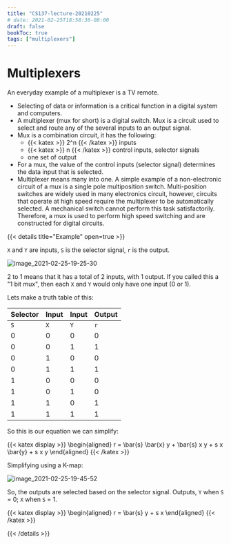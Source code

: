 ```yaml
---
title: "CS137-lecture-20210225"
# date: 2021-02-25T18:58:36-08:00
draft: false
bookToc: true
tags: ["multiplexers"]
---
```


# Multiplexers

An everyday example of a multiplexer is a TV remote.

- Selecting of data or information is a critical function in a digital system and computers.
- A multiplexer (mux for short) is a digital switch. Mux is a circuit used to select and route any of the several inputs to an output signal.
- Mux is a combination circuit, it has the following:
    - {{< katex >}} 2^n {{< /katex >}} inputs
    - {{< katex >}} n {{< /katex >}} control inputs, selector signals
    - one set of output
- For a mux, the value of the control inputs (selector signal) determines the data input that is selected.
- Multiplexer means many into one. A simple example of a non-electronic circuit of a mux is a single pole multiposition switch.
Multi-position switches are widely used in many electronics circuit, however, circuits that operate at high speed require the multiplexer to be automatically selected.
A mechanical switch cannot perform this task satisfactorily.
Therefore, a mux is used to perform high speed switching and are constructed for digital circuits.

{{< details title="Example" open=true >}}

`X` and `Y` are inputs, `S` is the selector signal, `r` is the output.

![image_2021-02-25-19-25-30](/notes/image_2021-02-25-19-25-30.png)

2 to 1 means that it has a total of 2 inputs, with 1 output.
If you called this a "1 bit mux", then each `X` and `Y` would only have one input (0 or 1).

Lets make a truth table of this:

Selector | Input | Input | Output
--- | --- | --- | ---
`S` | `X` | `Y` | `r`
0 | 0 | 0 | 0
0 | 0 | 1 | 1
0 | 1 | 0 | 0
0 | 1 | 1 | 1
1 | 0 | 0 | 0
1 | 0 | 1 | 0
1 | 1 | 0 | 1
1 | 1 | 1 | 1

So this is our equation we can simplify:

{{< katex display >}}
\begin{aligned}
    r = \bar{s} \bar{x} y + \bar{s} x y + s x \bar{y} + s x y
\end{aligned}
{{< /katex >}}

Simplifying using a K-map:

![image_2021-02-25-19-45-52](/notes/image_2021-02-25-19-45-52.png)

So, the outputs are selected based on the selector signal.
Outputs, `Y` when `S` = 0; `X` when `S` = 1.

{{< katex display >}}
\begin{aligned}
    r = \bar{s} y + s x
\end{aligned}
{{< /katex >}}

{{< /details >}}

